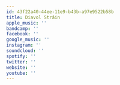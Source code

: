 ```yaml
---
id: 43f22a40-44ee-11e9-b43b-a97e9522b58b
title: Diavol Strâin
apple_music: ''
bandcamp: ''
facebook: ''
google_music: ''
instagram: ''
soundcloud: ''
spotify: ''
twitter: ''
website: ''
youtube: ''
---
```

